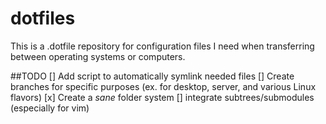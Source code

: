 # dotfiles

This is a .dotfile repository for configuration files I need when transferring between operating systems or computers.

##TODO
[] Add script to automatically symlink needed files
[] Create branches for specific purposes (ex. for desktop, server, and various Linux flavors)
[x] Create a *sane* folder system
[] integrate subtrees/submodules (especially for vim)
